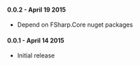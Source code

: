 #### 0.0.2 - April 19 2015
* Depend on FSharp.Core nuget packages

#### 0.0.1 - April 14 2015
* Initial release
